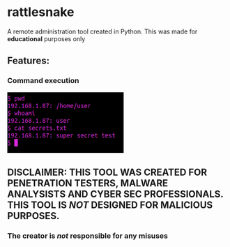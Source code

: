 # rattlesnake
A remote administration tool created in Python. This was made for **educational** purposes only

## Features:

### Command execution

![RCE Demo](https://github.com/Cinnamon1212/rattlesnake/blob/main/image/RCEDemo.png)



## DISCLAIMER: THIS TOOL WAS CREATED FOR PENETRATION TESTERS, MALWARE ANALYSISTS AND CYBER SEC PROFESSIONALS. THIS TOOL IS ***NOT*** DESIGNED FOR MALICIOUS PURPOSES.  
### The creator is ***not*** responsible for any misuses  
